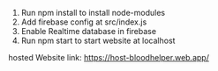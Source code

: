 1. Run npm install to install node-modules <br/>
2. Add firebase config at src/index.js
3. Enable Realtime database in firebase
4. Run npm start to start website at localhost

hosted Website link: https://host-bloodhelper.web.app/
